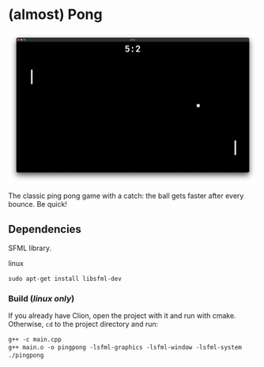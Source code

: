 # (almost) Pong

![game screen shot](assets/images/gameplay.png)

The classic ping pong game with a catch: the ball gets faster after every bounce. Be quick!

## Dependencies

SFML library.

linux
```
sudo apt-get install libsfml-dev
```

### Build (_linux only_)


If you already have Clion, open the project with it and run with cmake. Otherwise, `cd` to the project directory and run:
```
g++ -c main.cpp
g++ main.o -o pingpong -lsfml-graphics -lsfml-window -lsfml-system
./pingpong
```